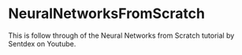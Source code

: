 # NeuralNetworksFromScratch
This is follow through of the Neural Networks from Scratch tutorial by Sentdex on Youtube.
